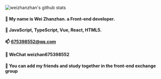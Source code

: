 ![weizhanzhan's github stats](https://github-readme-stats.vercel.app/api?username=weizhanzhan&bg_color=30,e96443,904e95&title_color=fff&text_color=fff)

#### 👋 My name is Wei Zhanzhan. a Front-end developer.

#### 🧰 JavaScript, TypeScript, Vue, React, HTML5. 

#### 📫 675398552@qq.com

#### 🌻 WeChat weizhan675398552

#### 📢 You can add my friends and study together in the front-end exchange group

<!--
**weizhanzhan/weizhanzhan** is a ✨ _special_ ✨ repository because its `README.md` (this file) appears on your GitHub profile.

Here are some ideas to get you started:

- 🔭 I’m currently working on ...
- 🌱 I’m currently learning ...
- 👯 I’m looking to collaborate on ...
- 🤔 I’m looking for help with ...
- 💬 Ask me about ...
- 📫 How to reach me: ...
- 😄 Pronouns: ...
- ⚡ Fun fact: ...
-->

